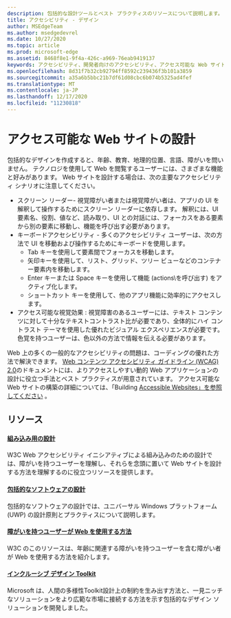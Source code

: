 ```yaml
---
description: 包括的な設計ツールとベスト プラクティスのリソースについて説明します。
title: アクセシビリティ - デザイン
author: MSEdgeTeam
ms.author: msedgedevrel
ms.date: 10/27/2020
ms.topic: article
ms.prod: microsoft-edge
ms.assetid: 8468f8e1-9f4a-426c-a969-76eab9419137
keywords: アクセシビリティ、開発者向けのアクセシビリティ、アクセス可能な Web サイト、エッジ、Web 開発、ARIA、開発者、UIA、UI オートメーション
ms.openlocfilehash: 8d31f7b32cb92794ff8592c239436f3b101a3859
ms.sourcegitcommit: a35a6b5bbc21b7df61d08cbc6b074b5325ad4fef
ms.translationtype: MT
ms.contentlocale: ja-JP
ms.lasthandoff: 12/17/2020
ms.locfileid: "11230818"
---
```

# アクセス可能な Web サイトの設計  

包括的なデザインを作成すると、年齢、教育、地理的位置、言語、障がいを問いません。  テクノロジを使用して Web を閲覧するユーザーには、さまざまな機能と好みがあります。  Web サイトを設計する場合は、次の主要なアクセシビリティ シナリオに注意してください。

*   スクリーン リーダー- 視覚障がい者または視覚障がい者は、アプリの UI を解釈して操作するためにスクリーン リーダーに依存します。  解釈には、UI 要素名、役割、値など、読み取り、UI との対話には、フォーカスをある要素から別の要素に移動し、機能を呼び出す必要があります。
*   キーボードアクセシビリティ - 多くのアクセシビリティ ユーザーは、次の方法で UI を移動および操作するためにキーボードを使用します。
    *   Tab キーを使用して要素間でフォーカスを移動します。
    *   矢印キーを使用して、リスト、グリッド、ツリー ビューなどのコンテナー要素内を移動します。
    *   Enter キーまたは Space キーを使用して機能 \(actions\を呼び出す) をアクティブ化します。
    *   ショートカット キーを使用して、他のアプリ機能に効率的にアクセスします。
*   アクセス可能な視覚効果 : 視覚障害のあるユーザーには、テキスト コンテンツに対して十分なテキストコントラスト比が必要であり、全体的にハイ コントラスト テーマを使用した優れたビジュアル エクスペリエンスが必要です。  色覚を持つユーザーは、色以外の方法で情報を伝える必要があります。

Web 上の多くの一般的なアクセシビリティの問題は、コーディングの優れた方法で解決できます。  [Web コンテンツ アクセシビリティ ガイドライン (WCAG) 2.0](https://www.w3.org/TR/WCAG20)のドキュメントには、よりアクセスしやすい動的 Web アプリケーションの設計に役立つ手法とベスト プラクティスが用意されています。  アクセス可能な Web サイトの構築の詳細については、「Building [Accessible Websites」を参照してください](./build/index.md) 。

##  <a name="resources"></a>リソース  

#### [組み込み用の設計](https://w3.org/WAI/users/Overview.html)  

W3C Web アクセシビリティ イニシアティブによる組み込みのための設計では、障がいを持つユーザーを理解し、それらを念頭に置いて Web サイトを設計する方法を理解するのに役立つリソースを提供します。

#### [包括的なソフトウェアの設計](https://msdn.microsoft.com/windows/uwp/accessibility/designing-inclusive-software)  

包括的なソフトウェアの設計では、ユニバーサル Windows プラットフォーム (UWP) の設計原則とプラクティスについて説明します。

#### [障がいを持つユーザーが Web を使用する方法](https://www.w3.org/WAI/intro/people-use-web/Overview.html)  

W3C のこのリソースは、年齢に関連する障がいを持つユーザーを含む障がい者が Web を使用する方法を紹介します。

#### [インクルーシブ デザイン Toolkit](https://www.microsoft.com/design/practice#howwemake-section)  

Microsoft は、人間の多様性Toolkit設計上の制約を生み出す方法と、一見ニッチなソリューションをより広範な市場に接続する方法を示す包括的なデザイン ソリューションを開発しました。
